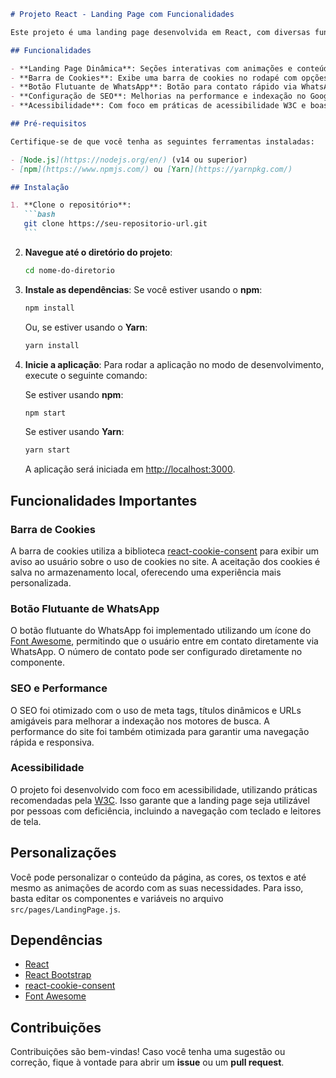 ````markdown
# Projeto React - Landing Page com Funcionalidades

Este projeto é uma landing page desenvolvida em React, com diversas funcionalidades, como barra de cookies, botão flutuante do WhatsApp e integração com APIs. O objetivo é criar uma experiência de usuário moderna, acessível e otimizada.

## Funcionalidades

- **Landing Page Dinâmica**: Seções interativas com animações e conteúdo carregado dinamicamente de APIs.
- **Barra de Cookies**: Exibe uma barra de cookies no rodapé com opções de aceitação.
- **Botão Flutuante de WhatsApp**: Botão para contato rápido via WhatsApp.
- **Configuração de SEO**: Melhorias na performance e indexação no Google.
- **Acessibilidade**: Com foco em práticas de acessibilidade W3C e boas práticas de design.

## Pré-requisitos

Certifique-se de que você tenha as seguintes ferramentas instaladas:

- [Node.js](https://nodejs.org/en/) (v14 ou superior)
- [npm](https://www.npmjs.com/) ou [Yarn](https://yarnpkg.com/)

## Instalação

1. **Clone o repositório**:
   ```bash
   git clone https://seu-repositorio-url.git
   ```
````

2. **Navegue até o diretório do projeto**:

   ```bash
   cd nome-do-diretorio
   ```

3. **Instale as dependências**:
   Se você estiver usando o **npm**:

   ```bash
   npm install
   ```

   Ou, se estiver usando o **Yarn**:

   ```bash
   yarn install
   ```

4. **Inicie a aplicação**:
   Para rodar a aplicação no modo de desenvolvimento, execute o seguinte comando:

   Se estiver usando **npm**:

   ```bash
   npm start
   ```

   Se estiver usando **Yarn**:

   ```bash
   yarn start
   ```

   A aplicação será iniciada em [http://localhost:3000](http://localhost:3000).

## Funcionalidades Importantes

### Barra de Cookies

A barra de cookies utiliza a biblioteca [react-cookie-consent](https://www.npmjs.com/package/react-cookie-consent) para exibir um aviso ao usuário sobre o uso de cookies no site. A aceitação dos cookies é salva no armazenamento local, oferecendo uma experiência mais personalizada.

### Botão Flutuante de WhatsApp

O botão flutuante do WhatsApp foi implementado utilizando um ícone do [Font Awesome](https://fontawesome.com/), permitindo que o usuário entre em contato diretamente via WhatsApp. O número de contato pode ser configurado diretamente no componente.

### SEO e Performance

O SEO foi otimizado com o uso de meta tags, títulos dinâmicos e URLs amigáveis para melhorar a indexação nos motores de busca. A performance do site foi também otimizada para garantir uma navegação rápida e responsiva.

### Acessibilidade

O projeto foi desenvolvido com foco em acessibilidade, utilizando práticas recomendadas pela [W3C](https://www.w3.org/WAI/WCAG21/). Isso garante que a landing page seja utilizável por pessoas com deficiência, incluindo a navegação com teclado e leitores de tela.

## Personalizações

Você pode personalizar o conteúdo da página, as cores, os textos e até mesmo as animações de acordo com as suas necessidades. Para isso, basta editar os componentes e variáveis no arquivo `src/pages/LandingPage.js`.

## Dependências

- [React](https://reactjs.org/)
- [React Bootstrap](https://react-bootstrap.github.io/)
- [react-cookie-consent](https://www.npmjs.com/package/react-cookie-consent)
- [Font Awesome](https://fontawesome.com/)

## Contribuições

Contribuições são bem-vindas! Caso você tenha uma sugestão ou correção, fique à vontade para abrir um **issue** ou um **pull request**.

```

```
